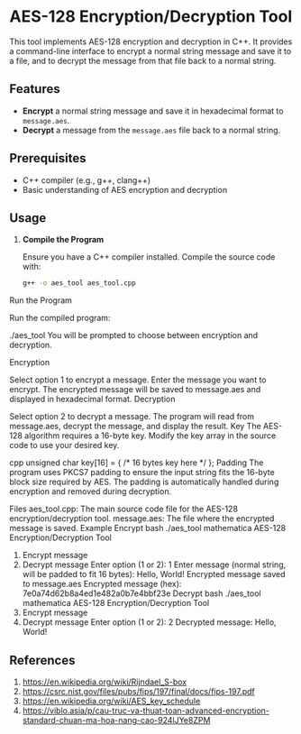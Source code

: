 # AES-128 Encryption/Decryption Tool

This tool implements AES-128 encryption and decryption in C++. It provides a command-line interface to encrypt a normal string message and save it to a file, and to decrypt the message from that file back to a normal string.

## Features

- **Encrypt** a normal string message and save it in hexadecimal format to `message.aes`.
- **Decrypt** a message from the `message.aes` file back to a normal string.

## Prerequisites

- C++ compiler (e.g., g++, clang++)
- Basic understanding of AES encryption and decryption

## Usage

1. **Compile the Program**

   Ensure you have a C++ compiler installed. Compile the source code with:

   ```bash
   g++ -o aes_tool aes_tool.cpp
Run the Program

Run the compiled program:

./aes_tool
You will be prompted to choose between encryption and decryption.

Encryption

Select option 1 to encrypt a message.
Enter the message you want to encrypt.
The encrypted message will be saved to message.aes and displayed in hexadecimal format.
Decryption

Select option 2 to decrypt a message.
The program will read from message.aes, decrypt the message, and display the result.
Key
The AES-128 algorithm requires a 16-byte key. Modify the key array in the source code to use your desired key.

cpp
unsigned char key[16] = { /* 16 bytes key here */ };
Padding
The program uses PKCS7 padding to ensure the input string fits the 16-byte block size required by AES. The padding is automatically handled during encryption and removed during decryption.

Files
aes_tool.cpp: The main source code file for the AES-128 encryption/decryption tool.
message.aes: The file where the encrypted message is saved.
Example
Encrypt
bash
./aes_tool
mathematica
AES-128 Encryption/Decryption Tool
1. Encrypt message
2. Decrypt message
Enter option (1 or 2): 1
Enter message (normal string, will be padded to fit 16 bytes): Hello, World!
Encrypted message saved to message.aes
Encrypted message (hex): 7e0a74d62b8a4ed1e482a0b7e4bbf23e
Decrypt
bash
./aes_tool
mathematica
AES-128 Encryption/Decryption Tool
1. Encrypt message
2. Decrypt message
Enter option (1 or 2): 2
Decrypted message: Hello, World!

## References
1. https://en.wikipedia.org/wiki/Rijndael_S-box
2. https://csrc.nist.gov/files/pubs/fips/197/final/docs/fips-197.pdf
3. https://en.wikipedia.org/wiki/AES_key_schedule
4. https://viblo.asia/p/cau-truc-va-thuat-toan-advanced-encryption-standard-chuan-ma-hoa-nang-cao-924lJYe8ZPM
